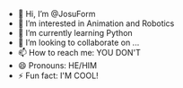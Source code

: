 - 👋 Hi, I’m @JosuForm
- 👀 I’m interested in Animation and Robotics
- 🌱 I’m currently learning Python
- 💞️ I’m looking to collaborate on ...
- 📫 How to reach me: YOU DON'T
- 😄 Pronouns: HE/HIM
- ⚡ Fun fact: I'M COOL!

